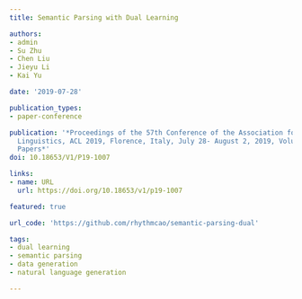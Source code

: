 ```yaml
---
title: Semantic Parsing with Dual Learning

authors:
- admin
- Su Zhu
- Chen Liu
- Jieyu Li
- Kai Yu

date: '2019-07-28'

publication_types:
- paper-conference

publication: '*Proceedings of the 57th Conference of the Association for Computational
  Linguistics, ACL 2019, Florence, Italy, July 28- August 2, 2019, Volume 1: Long
  Papers*'
doi: 10.18653/V1/P19-1007

links:
- name: URL
  url: https://doi.org/10.18653/v1/p19-1007

featured: true

url_code: 'https://github.com/rhythmcao/semantic-parsing-dual'

tags:
- dual learning
- semantic parsing
- data generation
- natural language generation

---
```

